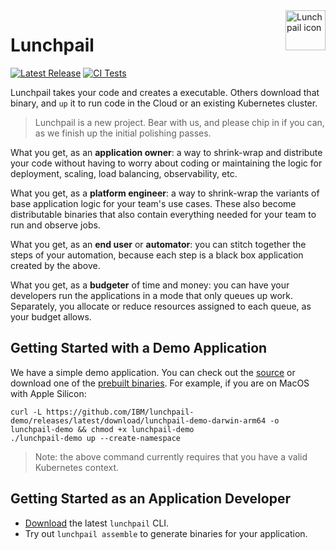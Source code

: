 <image align="right" alt="Lunchpail icon" src="docs/lunchpail.png" title="Lunchpail" width="64">

# Lunchpail

<a href="https://github.com/IBM/lunchpail/releases"><img src="https://img.shields.io/github/release/IBM/lunchpail.svg" alt="Latest Release"></a>
[![CI Tests](https://github.com/IBM/lunchpail/actions/workflows/actions.yml/badge.svg)](https://github.com/IBM/lunchpail/actions/workflows/actions.yml)

Lunchpail takes your code and creates a executable. Others download
that binary, and `up` it to run code in the Cloud or an existing
Kubernetes cluster.

> Lunchpail is a new project. Bear with us, and please chip in if you
> can, as we finish up the initial polishing passes.

What you get, as an **application owner**: a way to shrink-wrap and
distribute your code without having to worry about coding or
maintaining the logic for deployment, scaling, load balancing,
observability, etc.

What you get, as a **platform engineer**: a way to shrink-wrap the
variants of base application logic for your team's use cases. These
also become distributable binaries that also contain everything needed
for your team to run and observe jobs.

What you get, as an **end user** or **automator**: you can stitch
together the steps of your automation, because each step is a black
box application created by the above.

What you get, as a **budgeter** of time and money: you can have your
developers run the applications in a mode that only queues up work.
Separately, you allocate or reduce resources assigned to each queue,
as your budget allows.

## Getting Started with a Demo Application

We have a simple demo application. You can check out the
[source](https://github.com/IBM/lunchpail-demo) or download one of the
[prebuilt
binaries](https://github.com/IBM/lunchpail-demo/releases). For
example, if you are on MacOS with Apple Silicon:

```shell
curl -L https://github.com/IBM/lunchpail-demo/releases/latest/download/lunchpail-demo-darwin-arm64 -o lunchpail-demo && chmod +x lunchpail-demo
./lunchpail-demo up --create-namespace
```

> Note: the above command currently requires that you have a valid
> Kubernetes context.

## Getting Started as an Application Developer

- [Download](https://github.com/IBM/lunchpail/releases/latest) the latest `lunchpail` CLI.
- Try out `lunchpail assemble` to generate binaries for your application.
